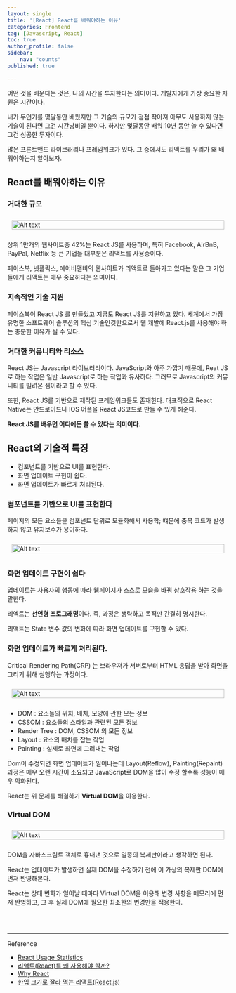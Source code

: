 ```yaml
---
layout: single
title: '[React] React를 배워야하는 이유'
categories: Frontend
tag: [Javascript, React]
toc: true 
author_profile: false
sidebar:
    nav: "counts"
published: true

---
```


어떤 것을 배운다는 것은, 나의 시간을 투자한다는 의미이다. 개발자에게 가장 중요한 자원은 시간이다. 

내가 무언가를 몇달동안 배웠지만 그 기술의 규모가 점점 작아져 아무도 사용하지 않는 기술이 된다면 그건 시간낭비일 뿐이다. 하지만 몇달동안 배워 10년 동안 쓸 수 있다면 그건 성공한 투자이다. 

많은 프론트앤드 라이브러리나 프레임워크가 있다. 그 중에서도 리액트를 우리가 왜 배워야하는지 알아보자.

## React를 배워야하는 이유 

### 거대한 규모
<div style="display: flex; justify-content: center;">
     <img src="{{site.url}}\images\2024-07-26-why-react\react_usage_statistics.png" alt="Alt text" style="width: 100%; height: 100%; margin: 10px;">
</div>

상위 1만개의 웹사이트중 42%는 React JS를 사용하며, 특히 Facebook, AirBnB, PayPal, Netflix 등 큰 기업들 대부분은 리액트를 사용중이다. 

페이스북, 넷플릭스, 에어비앤비의 웹사이트가 리액트로 돌아가고 있다는 말은 그 기업들에게 리액트는 매우 중요하다는 의미이다.

### 지속적인 기술 지원
페이스북이 React JS 를 만들었고 지금도 React JS를 지원하고 있다. 세계에서 가장 유명한 소프트웨어 솔루션의 핵심 기술인것만으로서 웹 개발에 React.js를 사용해야 하는 충분한 이유가 될 수 있다.

### 거대한 커뮤니티와 리소스
React JS는 Javascript 라이브러리이다. JavaScript와 아주 가깝기 때문에, Reat JS로 하는 작업은 일반 Javascript로 하는 작업과 유사하다. 그러므로 Javascript의 커뮤니티를 빌려온 셈이라고 할 수 있다. 

또한, React JS를 기반으로 제작된 프레임워크들도 존재한다. 대표적으로 React Native는 안드로이드나 IOS 어플을 React JS코드로 만들 수 있게 해준다. 

**React JS를 배우면 어디에든 쓸 수 있다는 의미이다.**

## React의 기술적 특징 

- 컴포넌트를 기반으로 UI를 표현한다.
- 화면 업데이트 구현이 쉽다.
- 화면 업데이트가 빠르게 처리된다.

### 컴포넌트를 기반으로 UI를 표현한다

페이지의 모든 요소들을 컴포넌트 단위로 모듈화해서 사용학; 떄문에 중복 코드가 발생하지 않고 유지보수가 용이하다.


<div style="display: flex; justify-content: center;">
     <img src="{{site.url}}\images\2024-07-26-why-react\component.png" alt="Alt text" style="width: 100%; height: 100%; margin: 10px;">
</div>

### 화면 업데이트 구현이 쉽다
업데이트는 사용자의 행동에 따라 웹페이지가 스스로 모습을 바꿔 상호작용 하는 것을 말한다. 

리엑트는 **선언형 프로그래밍**이다. 즉, 과정은 생략하고 목적만 간결히 명시한다.

리액트는 State 변수 값의 변화에 따라 화면 업데이트를 구현할 수 있다. 

### 화면 업데이트가 빠르게 처리된다.
Critical Rendering Path(CRP) 는 브라우저가 서버로부터 HTML 응답을 받아 화면을 그리기 위해 실행하는 과정이다.

<div style="display: flex; justify-content: center;">
     <img src="{{site.url}}\images\2024-07-26-why-react\render_path.png" alt="Alt text" style="width: 100%; height: 100%; margin: 10px;">
</div>

- DOM : 요소들의 위치, 배치, 모양에 관한 모든 정보
- CSSOM : 요소들의 스타일과 관련된 모든 정보 
- Render Tree : DOM, CSSOM 의 모든 정보 
- Layout : 요소의 배치를 잡는 작업
- Painting : 실제로 화면에 그려내는 작업 

Dom이 수정되면 화면 업데이트가 일어나는데 Layout(Reflow), Painting(Repaint) 과정은 매우 오랜 시간이 소요되고 JavaScript로 DOM을 많이 수정 할수록 성능이 매우 악화된다.

React는 위 문제를 해결하기 **Virtual DOM**을 이용한다. 

### Virtual DOM
<div style="display: flex; justify-content: center;">
     <img src="{{site.url}}\images\2024-07-26-why-react\virtual_dom.png" alt="Alt text" style="width: 100%; height: 100%; margin: 10px;">
</div>

DOM을 자바스크림트 객체로 흉내낸 것으로 일종의 복제판이라고 생각하면 된다.

React는 업데이트가 발생하면 실제 DOM을 수정하기 전에 이 가상의 복제판 DOM에 먼저 반영해본다.

React는 상태 변화가 일어날 때마다 Virtual DOM을 이용해 변경 사항을 메모리에 먼저 반영하고, 그 후 실제 DOM에 필요한 최소한의 변경만을 적용한다.

<br>
<br>

----
Reference

- <a href = 'https://trends.builtwith.com/javascript/React'>React Usage Statistics</a>
- <a href = 'https://modulabs.co.kr/blog/react-library/'>리액트(React)를 왜 사용해야 할까? </a>
- <a href = 'https://nomadcoders.co/react-for-beginners/lectures/3256'>Why React</a>
- <a href = 'https://www.inflearn.com/course/%ED%95%9C%EC%9E%85-%EB%A6%AC%EC%95%A1%ED%8A%B8/dashboard'> 한입 크기로 잘라 먹는 리액트(React.js)</a>


